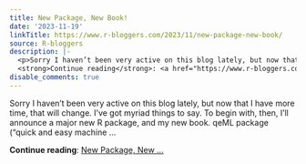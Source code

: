 ```yaml
---
title: New Package, New Book!
date: '2023-11-19'
linkTitle: https://www.r-bloggers.com/2023/11/new-package-new-book/
source: R-bloggers
description: |-
  <p>Sorry I haven’t been very active on this blog lately, but now that I have more time, that will change. I’ve got myriad things to say. To begin with, then, I’ll announce a major new R package, and my new book. qeML package (“quick and easy machine ...</p>
  <strong>Continue reading</strong>: <a href="https://www.r-bloggers.com/2023/11/new-package-new-book/">New Package, New ...
disable_comments: true
---
```

<p>Sorry I haven’t been very active on this blog lately, but now that I have more time, that will change. I’ve got myriad things to say. To begin with, then, I’ll announce a major new R package, and my new book. qeML package (“quick and easy machine ...</p>
<strong>Continue reading</strong>: <a href="https://www.r-bloggers.com/2023/11/new-package-new-book/">New Package, New ...